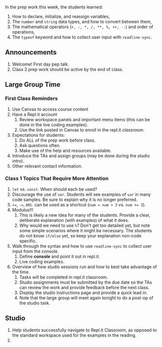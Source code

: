 In the prep work this week, the students learned:
1. How to declare, initialize, and reassign variables,
1. The ``number`` and ``string`` data types, and how to convert between them,
1. The mathematical operators (``+, -, *, /, **, %, ++, --``) and order of operations,
1. The ``typeof`` keyword and how to collect user input with ``readline-sync``.

## Announcements
1. Welcome! First day pep talk.
1. Class 2 prep work should be active by the end of class.

## Large Group Time
### First Class Reminders
1. Use Canvas to access course content
1. Have a Repl.it account
   1. Review workspace panels and important menu items (this can be done in the live coding examples).
   1. Use the link posted in Canvas to enroll in the repl.it _classroom_.
1. Expectations for students:
   1. Do ALL of the prep work before class.
   1. Ask questions often.
   1. Make use of the help and resources available.
1. Introduce the TAs and assign groups (may be done during the studio intro).
1. Other relevant contact information.

### Class 1 Topics That Require More Attention 
1. ``let`` vs. ``const``. When should each be used?
1. Discourage the use of ``var``. Students will see examples of ``var`` in many code samples. Be sure to explain why it is no longer preferred.
1. ``+=``, ``-=``, etc. can be used as a shortcut (``num = num + 3`` vs. ``num += 3``).
1. Modulus!!!
   1. This is likely a new idea for many of the students. Provide a clear, deliberate explanation (with examples) of what it does.
   1. Why would we need to use ``%``? Don't get too detailed yet, but note some simple scenarios where it might be necessary. The students do not know ``if/else`` yet, so keep your explanation non-code specific.
1. Walk through the syntax and how to use ``readline-sync`` to collect user input from the console.
   1. Define **console** and point it out in repl.it.
   1. Live coding examples.
1. Overview of how studio sessions run and how to best take advantage of the time.
   1. Tasks will be completed in repl.it classroom.
   1. Studio assignments must be submitted by the due date so the TAs can review the work and provide feedback before the next class.
   1. Display the studio instructions page and provide a quick lead in.
   1. Note that the large group will meet again tonight to do a post-op of the studio task.

## Studio
1. Help students successfully navigate to Repl.it Classroom, as opposed to the standard workspace used for the examples in the reading.
1. 